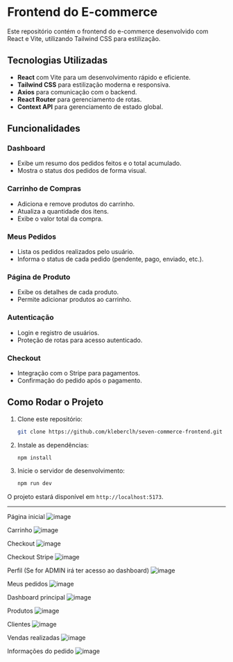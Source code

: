 # Frontend do E-commerce

Este repositório contém o frontend do e-commerce desenvolvido com React e Vite, utilizando Tailwind CSS para estilização.

## Tecnologias Utilizadas
- **React** com Vite para um desenvolvimento rápido e eficiente.
- **Tailwind CSS** para estilização moderna e responsiva.
- **Axios** para comunicação com o backend.
- **React Router** para gerenciamento de rotas.
- **Context API** para gerenciamento de estado global.

## Funcionalidades

### Dashboard
- Exibe um resumo dos pedidos feitos e o total acumulado.
- Mostra o status dos pedidos de forma visual.

### Carrinho de Compras
- Adiciona e remove produtos do carrinho.
- Atualiza a quantidade dos itens.
- Exibe o valor total da compra.

### Meus Pedidos
- Lista os pedidos realizados pelo usuário.
- Informa o status de cada pedido (pendente, pago, enviado, etc.).

### Página de Produto
- Exibe os detalhes de cada produto.
- Permite adicionar produtos ao carrinho.

### Autenticação
- Login e registro de usuários.
- Proteção de rotas para acesso autenticado.

### Checkout
- Integração com o Stripe para pagamentos.
- Confirmação do pedido após o pagamento.

## Como Rodar o Projeto

1. Clone este repositório:
   ```sh
   git clone https://github.com/kleberclh/seven-commerce-frontend.git
   ```
2. Instale as dependências:
   ```sh
   npm install
   ```
3. Inicie o servidor de desenvolvimento:
   ```sh
   npm run dev
   ```

O projeto estará disponível em `http://localhost:5173`.

---


Página inicial
![image](https://github.com/user-attachments/assets/0e69da9b-7d71-4810-935a-0920a167cca9)

Carrinho
![image](https://github.com/user-attachments/assets/6129fee5-236e-4477-99d1-e51a5c99d831)

Checkout
![image](https://github.com/user-attachments/assets/a4581196-d0f9-4440-9653-d98a4de12ace)

Checkout Stripe
![image](https://github.com/user-attachments/assets/e9a8b75a-3516-4d96-a429-2a1bcf3d6035)

Perfil (Se for ADMIN irá ter acesso ao dashboard)
![image](https://github.com/user-attachments/assets/16780bf3-e2f5-4d1b-9c70-5d7476a028e6)

Meus pedidos
![image](https://github.com/user-attachments/assets/f5ae07b6-1485-44cb-9eec-28e80cff37d9)

Dashboard principal
![image](https://github.com/user-attachments/assets/05028241-1bae-40d6-aded-95f9809874b4)

Produtos
![image](https://github.com/user-attachments/assets/6f47b1b2-16e5-422a-8e6b-c095eea636ad)

Clientes
![image](https://github.com/user-attachments/assets/86e0bf43-73f9-49c6-a43a-5e7b2ad9b3dd)

Vendas realizadas
![image](https://github.com/user-attachments/assets/e40f68ba-76ae-49f8-b490-9a75874fd3d7)

Informações do pedido
![image](https://github.com/user-attachments/assets/9f718518-b595-466c-a127-144dd97cbc80)
